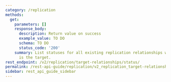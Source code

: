 ```yaml
---
category: /replication
methods:
  get:
    parameters: []
    response_body:
      description: Return value on success
      example_value: TO DO
      schema: TO DO
      status_code: '200'
    summary: List statuses for all existing replication relationships where this cluster
      is the target.
rest_endpoint: /v2/replication/target-relationships/status/
permalink: /rest-api-guide/replication/v2_replication_target-relationships_status.html
sidebar: rest_api_guide_sidebar
---
```


